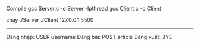 Compile
gcc Server.c -o Server -lpthread
gcc Client.c -o Client

chạy ./Server
./Client 127.0.0.1 5500

---

Đăng nhập: USER username
Đăng bài: POST article
Đăng xuất: BYE
